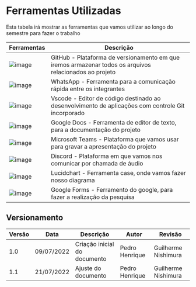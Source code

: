 # Ferramentas Utilizadas

Esta tabela irá mostrar as ferramentas que vamos utilizar ao longo do semestre para fazer o trabalho

| Ferramentas | Descrição |
|--- |---|
| ![image](https://user-images.githubusercontent.com/57445188/178147699-ec6176ae-4177-4f8b-9863-dbef6bbb071b.png) | GitHub - Plataforma de versionamento em que iremos armazenar todos os arquivos relacionados ao projeto |
| ![image](https://user-images.githubusercontent.com/57445188/178148009-e6a06c19-b84e-4833-9eac-5bc3356a8e84.png) | WhatsApp - Ferramenta para a comunicação rápida entre os integrantes |	
|![image](https://user-images.githubusercontent.com/57445188/178147862-b4a06c60-b4e0-4460-9134-245203b91083.png) | Vscode - Editor de código destinado ao desenvolvimento de aplicações com controle Git incorporado |
| ![image](https://user-images.githubusercontent.com/57445188/178147892-c642a41e-b9cb-43d3-92f3-1326eb89f7c7.png)| Google Docs - Ferramenta de editor de texto, para a documentação do projeto| 	
| ![image](https://user-images.githubusercontent.com/57445188/178147820-8df24be8-2a05-42f7-871c-7260f8a6e4ec.png) | Microsoft Teams - Plataforma que vamos usar para gravar a apresentação do projeto |
| ![image](https://user-images.githubusercontent.com/57445188/178147392-8f909e3b-a303-494b-9e41-010d6a0632b0.png) | Discord - Plataforma em que vamos nos comunicar por chamada de áudio |
| ![image](https://user-images.githubusercontent.com/57445188/178147775-a37bdb2b-1eb6-4ff7-a9da-947c8f483e54.png)| Lucidchart - Ferramenta case, onde vamos fazer nosso diagrama|
| ![image](https://user-images.githubusercontent.com/57445188/180206928-6027692b-8bfb-4d02-bf64-6dff362e05de.png)| Google Forms - Ferramento do google, para fazer a realização da pesquisa


## Versionamento
| Versão | Data | Descrição | Autor | Revisão
|--- |--- |--- |--- |--- |
| 1.0 | 09/07/2022 | Criação inicial do documento | Pedro Henrique | Guilherme Nishimura
| 1.1 | 21/07/2022 | Ajuste do documento | Pedro Henrique | Guilherme Nishimura
